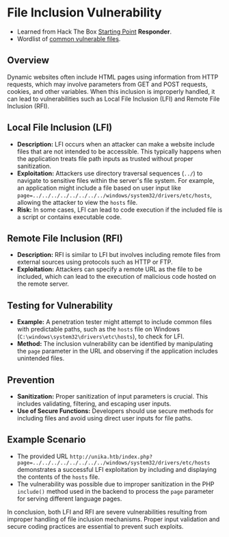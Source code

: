 # File Inclusion Vulnerability

- Learned from Hack The Box [Starting Point](https://app.hackthebox.com/starting-point) **Responder**.
- Wordlist of [common vulnerable files](https://github.com/carlospolop/Auto_Wordlists/blob/main/wordlists/file_inclusion_windows.txt).

## Overview

Dynamic websites often include HTML pages using information from HTTP requests, which may involve parameters from GET and POST requests, cookies, and other variables. When this inclusion is improperly handled, it can lead to vulnerabilities such as Local File Inclusion (LFI) and Remote File Inclusion (RFI).

## Local File Inclusion (LFI)

- **Description:** LFI occurs when an attacker can make a website include files that are not intended to be accessible. This typically happens when the application treats file path inputs as trusted without proper sanitization.
- **Exploitation:** Attackers use directory traversal sequences (`../`) to navigate to sensitive files within the server's file system. For example, an application might include a file based on user input like `page=../../../../../../../../windows/system32/drivers/etc/hosts`, allowing the attacker to view the `hosts` file.
- **Risk:** In some cases, LFI can lead to code execution if the included file is a script or contains executable code.

## Remote File Inclusion (RFI)

- **Description:** RFI is similar to LFI but involves including remote files from external sources using protocols such as HTTP or FTP.
- **Exploitation:** Attackers can specify a remote URL as the file to be included, which can lead to the execution of malicious code hosted on the remote server.

## Testing for Vulnerability

- **Example:** A penetration tester might attempt to include common files with predictable paths, such as the `hosts` file on Windows (`C:\windows\system32\drivers\etc\hosts`), to check for LFI.
- **Method:** The inclusion vulnerability can be identified by manipulating the `page` parameter in the URL and observing if the application includes unintended files.

## Prevention

- **Sanitization:** Proper sanitization of input parameters is crucial. This includes validating, filtering, and escaping user inputs.
- **Use of Secure Functions:** Developers should use secure methods for including files and avoid using direct user inputs for file paths.

## Example Scenario

- The provided URL `http://unika.htb/index.php?page=../../../../../../../../windows/system32/drivers/etc/hosts` demonstrates a successful LFI exploitation by including and displaying the contents of the `hosts` file.
- The vulnerability was possible due to improper sanitization in the PHP `include()` method used in the backend to process the `page` parameter for serving different language pages.

In conclusion, both LFI and RFI are severe vulnerabilities resulting from improper handling of file inclusion mechanisms. Proper input validation and secure coding practices are essential to prevent such exploits.
